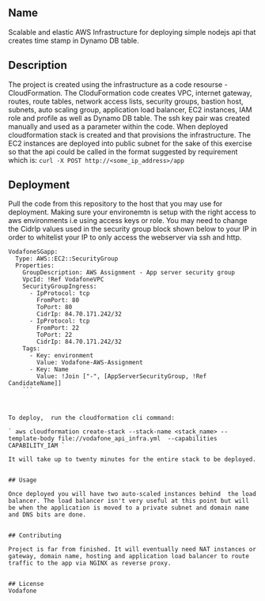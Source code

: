 
## Name

Scalable and elastic AWS Infrastructure for deploying simple nodejs api that creates time stamp in Dynamo DB table.

## Description

The project is created using the infrastructure as a code resourse - CloudFormation. The CloduFormation code creates VPC, internet gateway, routes, route tables, network access lists, security groups, bastion host, subnets, auto scaling group, application load balancer, EC2 instances, IAM role and profile as well as Dynamo DB table. The ssh key pair was created manually and used as a parameter within the code.
When deployed cloudformation stack is created and that provisions the infrastructure. The EC2 instances are deployed into public subnet for the sake of this exercise so that the api could be called in the format suggested by requirement which is:
` curl -X POST http://<some_ip_address>/app `

## Deployment

Pull the code from this repository to the host that you may use for deployment. Making sure your environemtn is setup with the right access to aws environments i.e using access keys or role. You may need to change the CidrIp values  used in the security group block shown below to your IP in order to whitelist your IP to only access the webserver via ssh and http.

  ```
  VodafoneSGapp:
    Type: AWS::EC2::SecurityGroup
    Properties:
      GroupDescription: AWS Assignment - App server security group
      VpcId: !Ref VodafoneVPC
      SecurityGroupIngress:
        - IpProtocol: tcp
          FromPort: 80
          ToPort: 80
          CidrIp: 84.70.171.242/32
        - IpProtocol: tcp
          FromPort: 22
          ToPort: 22
          CidrIp: 84.70.171.242/32
      Tags:
        - Key: environment
          Value: Vodafone-AWS-Assignment
        - Key: Name
          Value: !Join ["-", [AppServerSecurityGroup, !Ref CandidateName]]
      ```



 To deploy,  run the cloudformation cli command:

` aws cloudformation create-stack --stack-name <stack_name> --template-body file://vodafone_api_infra.yml  --capabilities 
CAPABILITY_IAM `

It will take up to twenty minutes for the entire stack to be deployed.


## Usage

Once deployed you will have two auto-scaled instances behind  the load balancer. The load balancer isn't very useful at this point but will be when the application is moved to a private subnet and domain name and DNS bits are done.


## Contributing

Project is far from finished. It will eventually need NAT instances or gateway, domain name, hosting and application load balancer to route traffic to the app via NGINX as reverse proxy.


## License
Vodafone

